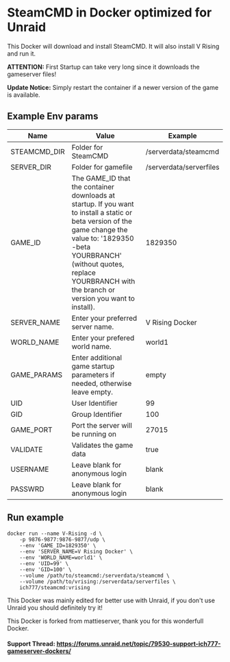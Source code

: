 # SteamCMD in Docker optimized for Unraid
This Docker will download and install SteamCMD. It will also install V Rising and run it.

**ATTENTION:** First Startup can take very long since it downloads the gameserver files!

**Update Notice:** Simply restart the container if a newer version of the game is available.

## Example Env params
| Name | Value | Example |
| --- | --- | --- |
| STEAMCMD_DIR | Folder for SteamCMD | /serverdata/steamcmd |
| SERVER_DIR | Folder for gamefile | /serverdata/serverfiles |
| GAME_ID | The GAME_ID that the container downloads at startup. If you want to install a static or beta version of the game change the value to: '1829350 -beta YOURBRANCH' (without quotes, replace YOURBRANCH with the branch or version you want to install). | 1829350 |
| SERVER_NAME | Enter your preferred server name. | V Rising Docker |
| WORLD_NAME | Enter your prefered world name. | world1 |
| GAME_PARAMS | Enter additional game startup parameters if needed, otherwise leave empty. | empty |
| UID | User Identifier | 99 |
| GID | Group Identifier | 100 |
| GAME_PORT | Port the server will be running on | 27015 |
| VALIDATE | Validates the game data | true |
| USERNAME | Leave blank for anonymous login | blank |
| PASSWRD | Leave blank for anonymous login | blank |

## Run example
```
docker run --name V-Rising -d \
	-p 9876-9877:9876-9877/udp \
	--env 'GAME_ID=1829350' \
	--env 'SERVER_NAME=V Rising Docker' \
	--env 'WORLD_NAME=world1' \
	--env 'UID=99' \
	--env 'GID=100' \
	--volume /path/to/steamcmd:/serverdata/steamcmd \
	--volume /path/to/vrising:/serverdata/serverfiles \
	ich777/steamcmd:vrising
```

This Docker was mainly edited for better use with Unraid, if you don't use Unraid you should definitely try it!

This Docker is forked from mattieserver, thank you for this wonderfull Docker.

#### Support Thread: https://forums.unraid.net/topic/79530-support-ich777-gameserver-dockers/